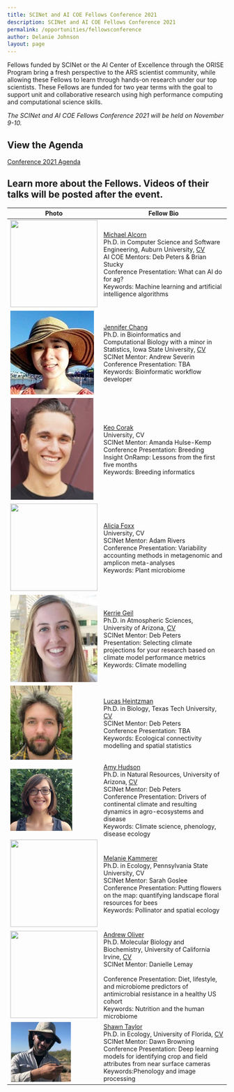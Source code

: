 ```yaml
---
title: SCINet and AI COE Fellows Conference 2021
description: SCINet and AI COE Fellows Conference 2021
permalink: /opportunities/fellowsconference
author: Delanie Johnson
layout: page
---
```


Fellows funded by SCINet or the AI Center of Excellence through the ORISE Program bring a fresh perspective to the ARS scientist community, while allowing these Fellows to learn through hands-on research under our top scientists. These Fellows are funded for two year terms with the goal to support unit and collaborative research using high performance computing and computational science skills. 

*The SCINet and AI COE Fellows Conference 2021 will be held on November 9-10.*

## View the Agenda

[Conference 2021 Agenda](/assets/docs/SCINet-AI-COE-Agenda-1018.docx)

## Learn more about the Fellows. Videos of their talks will be posted after the event.

Photo | Fellow Bio |
-----------|--------------------|
<img src="https://github.com/USDA-ARS-GBRU/scinet-site/blob/master/assets/img/team-images/michael-alcorn.jpg?raw=true" width="200" height="200"> | <a href= "mailto:malcorn.jrn.lter@gmail.com">Michael Alcorn</a><br />Ph.D. in Computer Science and Software Engineering, Auburn University, [CV](https://sites.google.com/view/michaelaalcorn/cv)<br />AI COE Mentors: Deb Peters & Brian Stucky<br /> Conference Presentation: What can AI do for ag? <br /> Keywords: Machine learning and artificial intelligence algorithms |
![](/assets/img/team-images/jennifer-chang.jpg) | <a href= "mailto:jennifer.chang@usda.gov">Jennifer Chang</a><br />  Ph.D. in Bioinformatics and Computational Biology with a minor in Statistics, Iowa State University, [CV](http://j23414.github.io/CV.pdf) <br />SCINet Mentor: Andrew Severin<br /> Conference Presentation: TBA <br /> Keywords: Bioinformatic workflow developer|
![](/assets/img/team-images/keo-corak.jpg) | <a href= "mailto:keo.corak@usda.gov">Keo Corak</a><br /> University, CV <br />SCINet Mentor: Amanda Hulse-Kemp<br /> Conference Presentation: Breeding Insight OnRamp: Lessons from the first five months <br /> Keywords: Breeding informatics |
<img src="https://github.com/USDA-ARS-GBRU/scinet-site/blob/master/assets/img/team-images/alicia-foxx.png?raw=true" width="200" height="200"> | <a href= "mailto:alicia.foxx@usda.gov">Alicia Foxx</a><br /> University, CV <br />SCINet Mentor: Adam Rivers<br /> Conference Presentation: Variability accounting methods in metagenomic and amplicon meta-analyses<br /> Keywords: Plant microbiome|
<img src="https://github.com/USDA-ARS-GBRU/scinet-site/blob/master/assets/img/team-images/kerrie-geil-300-300.jpg?raw=true" width="200" height="200"> | <a href= "mailto:kerrie.geil@usda.gov">Kerrie Geil</a><br /> Ph.D. in Atmospheric Sciences, University of Arizona, [CV](https://kerriegeil.github.io/CV.pdf) <br />SCINet Mentor: Deb Peters<br /> Presentation: Selecting climate projections for your research based on climate model performance metrics<br /> Keywords: Climate modelling |
![](/assets/img/team-images/lucas-heintzman.png)  | <a href= "mailto:lucas.heintzman@usda.gov">Lucas Heintzman</a><br /> Ph.D. in Biology, Texas Tech University, [CV](https://drive.google.com/file/d/1mVQLT-WXgk4HxL0-OFYCmKLtQIFAmtax/view?usp=sharing) <br />SCINet Mentor: Deb Peters<br /> Conference Presentation: TBA<br /> Keywords: Ecological connectivity modelling and spatial statistics |
![](/assets/img/team-images/amy-hudson.png) | <a href= "mailto:amy.hudson@usda.gov">Amy Hudson</a><br /> Ph.D. in Natural Resources, University of Arizona, [CV](https://amyhudson.github.io/files/CV_Hudson.docx.pdf) <br />SCINet Mentor: Deb Peters<br /> Conference Presentation: Drivers of continental climate and resulting dynamics in agro-ecosystems and disease<br /> Keywords: Climate science, phenology, disease ecology |
<img src="https://github.com/USDA-ARS-GBRU/scinet-site/blob/master/assets/img/team-images/kammerer_userstory2.png?raw=true" width="200" height="200">  | <a href= "mailto:melanie.kammerer@usda.gov">Melanie Kammerer</a><br /> Ph.D. in Ecology, Pennsylvania State University, CV <br />SCINet Mentor: Sarah Goslee<br /> Conference Presentation: Putting flowers on the map: quantifying landscape floral resources for bees<br /> Keywords: Pollinator and spatial ecology|
<img src="https://github.com/USDA-ARS-GBRU/scinet-site/blob/master/assets/img/team-images/andrew-oliver.jpg?raw=true" width="200" height="200"> | <a href= "mailto:aoliver2@uci.edu">Andrew Oliver</a><br /> Ph.D. Molecular Biology and Biochemistry, University of California Irvine, [CV](https://drive.google.com/file/d/1ahre-c5Cis4wxqHcj1jO5I6-Z_83hXSA/view) <br />SCINet Mentor: Danielle Lemay<br /> <br /> Conference Presentation: Diet, lifestyle, and microbiome predictors of antimicrobial resistance in a healthy US cohort<br /> Keywords: Nutrition and the human microbiome |
![](/assets/img/team-images/shawn-taylor.png) | <a href= "mailto:shawn.taylor@usda.gov">Shawn Taylor</a><br />  Ph.D. in Ecology, University of Florida, [CV](https://github.com/sdtaylor/CV/raw/master/Shawn_Taylor_CV.pdf) <br />SCINet Mentor: Dawn Browning<br /> Conference Presentation: Deep learning models for identifying crop and field attributes from near surface cameras <br /> Keywords:Phenology and image processing |

